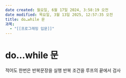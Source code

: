 ```yaml
---
date created: 월요일, 6월 17일 2024, 3:58:19 오전
date modified: 목요일, 3월 13일 2025, 12:57:35 오전
title: do…while 문
과목:
  - "[[프로그래밍 입문]]"
---
```


# do…while 문

적어도 한번은 반복문장을 실행
반복 조건을 루프의 끝에서 검사
